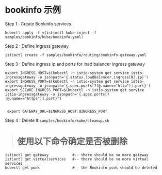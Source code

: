 
# bookinfo 示例

Step 1 : Create Bookinfo services

` kubectl apply -f <(istioctl kube-inject -f samples/bookinfo/kube/bookinfo.yaml) `

Step 2 : Define ingress gateway

`istioctl create -f samples/bookinfo/routing/bookinfo-gateway.yaml`

Step 3 : Define ingress ip and ports for load balancer ingress gateway

```
export INGRESS_HOST=$(kubectl -n istio-system get service istio-ingressgateway -o jsonpath='{.status.loadBalancer.ingress[0].ip}')
export INGRESS_PORT=$(kubectl -n istio-system get service istio-ingressgateway -o jsonpath='{.spec.ports[?(@.name=="http")].port}')
export SECURE_INGRESS_PORT=$(kubectl -n istio-system get service istio-ingressgateway -o jsonpath='{.spec.ports[?(@.name=="https")].port}')


 export GATEWAY_URL=$INGRESS_HOST:$INGRESS_PORT
```

Step 4 : Delete It
` samples/bookinfo/kube/cleanup.sh `
> # 使用以下命令确定是否被删除
``` 
istioctl get gateway           #-- there should be no more gateway
istioctl get virtualservices   #-- there should be no more virtual services
kubectl get pods               #-- the Bookinfo pods should be deleted
```